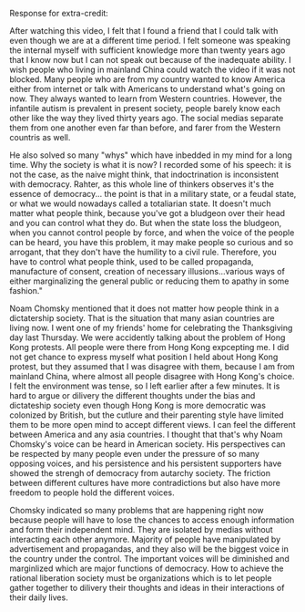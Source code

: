 Response for extra-credit:

After watching this video, I felt that I found a friend that I could talk with even though we are at a different time period. I felt someone was speaking the internal myself with sufficient knowledge more than twenty years ago that I know now but I can not speak out because of the inadequate ability. I wish people who living in mainland China could watch the video if it was not blocked. Many people who are from my country wanted to know America either from internet or talk with Americans to understand what's going on now. They always wanted to learn from Western countries. However, the infantile autism is prevalent in present society, people barely know each other like the way they lived thirty years ago. The social medias separate them from one another even far than before, and farer from the Western countris as well. 

He also solved so many "whys" which have inbedded in my mind for a long time. Why the society is what it is now? I recorded some of his speech: it is not the case, as the naive might think, that indoctrination is inconsistent with democracy. Rahter, as this whole line of thinkers observes it's the essence of democracy... the point is that in a military state, or a feudal state, or what we would nowadays called a totaliarian state. It doesn't much matter what people think, because you've got a bludgeon over their head and you can control what they do. But when the state loss the bludgeon, when you cannot control people by force, and when the voice of the people can be heard, you have this problem, it may make people so curious and so arrogant, that they don't have the humility to a civil rule. Therefore, you have to control what people think, used to be called propaganda, manufacture of consent, creation of necessary illusions...various ways of either marginalizing the general public or reducing them to apathy in some fashion."


Noam Chomsky mentioned that it does not matter how people think in a dictatership society. That is the situation that many asian countries are living now. I went one of my friends' home for celebrating the Thanksgiving day last Thursday. We were accidently talking about the problem of Hong Kong protests. All people were there from Hong Kong expcepting me. I did not get chance to express myself what position I held about Hong Kong protest, but they assumed that I was disagree with them, because I am from mainland China, where almost all people disagree with Hong Kong's choice. I felt the environment was tense, so I left earlier after a few minutes. It is hard to argue or dilivery the different thoughts under the bias and dictateship society even though Hong Kong is more democratic was colonized by British, but the cutlure and their parenting style have limited them to be more open mind to accept different views. I can feel the different between America and any asia countries.
I thought that that's why Noam Chomsky's voice can be heard in American society. His perspectives can be respected by many people even under the pressure of so many opposing voices, and his persistence and his persistent supporters have showed the strengh of democracy from autarchy society. The friction between different cultures have more contradictions but also have more freedom to people hold the different voices.

Chomsky indicated so many problems that are happening right now because people will have to lose the chances to access enough information and form their independent mind. They are isolated by medias without interacting each other anymore. Majority of people have manipulated by advertisement and propagandas, and they also will be the biggest voice in the country under the control. The important voices will be diminished and marginlized which are major functions of democracy. How to achieve the rational liberation society must be organizations which is to let people gather together to dilivery their thoughts and ideas in their interactions of their daily lives.

